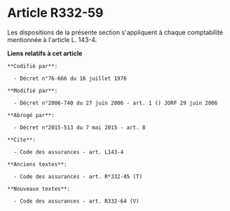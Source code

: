 # Article R332-59

Les dispositions de la présente section s'appliquent à chaque comptabilité mentionnée à l'article L. 143-4.

**Liens relatifs à cet article**

	**Codifié par**:

	  - Décret n°76-666 du 16 juillet 1976

	**Modifié par**:

	  - Décret n°2006-740 du 27 juin 2006 - art. 1 () JORF 29 juin 2006

	**Abrogé par**:

	  - Décret n°2015-513 du 7 mai 2015 - art. 8

	**Cite**:

	  - Code des assurances - art. L143-4

	**Anciens textes**:

	  - Code des assurances - art. R*332-45 (T)

	**Nouveaux textes**:

	  - Code des assurances - art. R332-64 (V)
